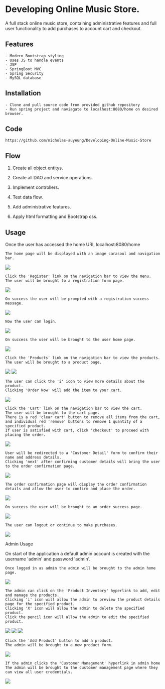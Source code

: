 # Developing Online Music Store.

A full stack online music store, containing administrative features and full user functionality to add purchases to account cart and checkout.

## Features

	- Modern Bootstrap styling
	- Uses JS to handle events
	- JSP
	- SpringBoot MVC
	- Spring Security
	- MySQL database



## Installation

	- Clone and pull source code from provided github repository
	- Run spring project and naviagate to localhost:8080/home on desired browser.

## Code

	https://github.com/nicholas-auyeung/Developing-Online-Music-Store

## Flow

1. Create all object entitys.

2. Create all DAO and service operations.

3. Implement controllers.

4. Test data flow.

5. Add administrative features.

6. Apply html formatting and Bootstrap css.


## Usage
Once the user has accessed the home URI, localhost:8080/home
	
	The home page will be displayed with an image carasoul and navigation bar.
![](screenshots/home.png)

	Click the 'Register' link on the navigation bar to view the menu.
	The user will be brought to a registration form page.
![](screenshots/register.png)
	
	On success the user will be prompted with a registration success message.
![](screenshots/register_success.png)

	Now the user can login.
![](screenshots/login.png)

	On success the user will be brought to the user home page.
![](screenshots/user_home.png)

	Click the 'Products' link on the navigation bar to view the products.
	The user will be brought to a product page.
![](screenshots/products1.png)
![](screenshots/ordernow2.png)

	The user can click the 'i' icon to view more details about the product.
	Clicking 'Order Now' will add the item to your cart.
![](screenshots/product_details.png)

	Click the 'Cart' link on the navigation bar to view the cart.
	The user will be brought to the cart page.
	There is a red 'clear cart' button to remove all items from the cart, and individual red 'remove' buttons to remove 1 quantity of a specified product.
	If user is satisfied with cart, click 'checkout' to proceed with placing the order.
![](screenshots/cart.png)

	User will be redirected to a 'Customer Detail' form to confirm their name and address details.
	Clicking 'next' after confirming customer details will bring the user to the order confirmation page.
![](screenshots/detail_confirm.png)

	The order confirmation page will display the order confirmation details and allow the user to confirm and place the order.
![](screenshots/order_confirm.png)
	
	On success the user will be brought to an order success page.
![](screenshots/order_success.png)

	The user can logout or continue to make purchases.
![](screenshots/logout.png)

Admin Usage

On start of the application a default admin account is created with the username 'admin' and password 'admin'.

	Once logged in as admin the admin will be brought to the admin home page.
![](screenshots/admin_home.png)

	The admin can click on the 'Product Inventory' hyperlink to add, edit and manage the products.
	Clicking 'i' icon will allow the admin to preview the product details page for the specified product.
	Clicking 'X' icon will allow the admin to delete the specified product.
	Click the pencil icon will allow the admin to edit the specified product.
![](screenshots/product_inventory.png)
![](screenshots/pi_filled.png)
![](screenshots/edit_product.png)
	
	Click the 'Add Product' button to add a product.
	The admin will be brought to a new product form.
![](screenshots/new_product.png)

	If the admin clicks the 'Customer Management' hyperlink in admin home
	The admin will be brought to the customer management page where they can view all user credentials.
![](screenshots/customer_details.png)
